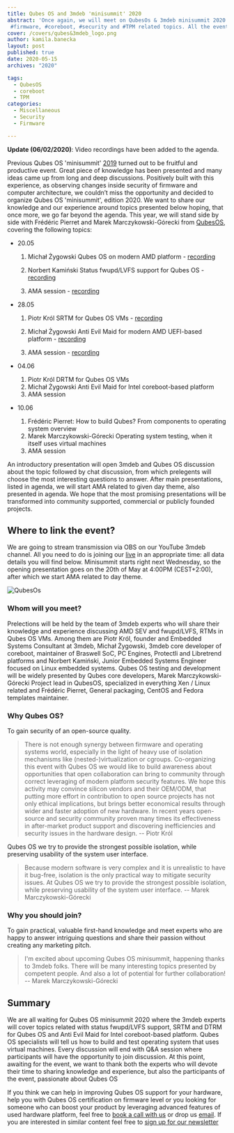 ```yaml
---
title: Qubes OS and 3mdeb 'minisummit' 2020
abstract: 'Once again, we will meet on QubesOs & 3mdeb minisummit 2020 discussing #QubesOS,
 #firmware, #coreboot, #security and #TPM related topics. All the event details are presented in the following blog post.'
cover: /covers/qubes&3mdeb_logo.png
author: kamila.banecka
layout: post
published: true
date: 2020-05-15
archives: "2020"

tags:
  - QubesOS
  - coreboot
  - TPM
categories:
  - Miscellaneous
  - Security
  - Firmware

---
```


**Update (06/02/2020)**: Video recordings have been added to the agenda.

Previous Qubes OS 'minisummit'
[2019](https://blog.3mdeb.com/2019/2019-08-07-qubes-os-and-3mdeb-minisummit/)
turned out to be fruitful and productive event. Great piece of knowledge has
been presented and many ideas came up from long and deep discussions. Positively
built with this experience, as observing changes inside security of firmware and
computer architecture, we couldn’t miss the opportunity and decided to organize
Qubes OS 'minisummit', edition 2020. We want to share our knowledge and our
experience around topics presented below hoping, that once more, we go far
beyond the agenda. This year, we will stand side by side with Frédéric Pierret
and Marek Marczykowski-Górecki from [QubesOS](https://www.qubes-os.org/team),
covering the following topics:

- 20.05

  1. Michał Żygowski Qubes OS on modern AMD platform -
  [recording](https://www.youtube.com/watch?v=Rw7rAPPyPPc&t=31s)

  2. Norbert Kamiński Status fwupd/LVFS support for Qubes OS -
  [recording](https://www.youtube.com/watch?v=o_IdERo3aiE&t=984s)

  3. AMA session - [recording](https://www.youtube.com/watch?v=BSGUcW6QDYU&t=1509s)

- 28.05

  1. Piotr Król SRTM for Qubes OS VMs -
  [recording](https://www.youtube.com/watch?v=Eip5Rts6S2I&t=2s)

  2. Michał Żygowski Anti Evil Maid for modern AMD UEFI-based platform -
  [recording](https://youtu.be/rM0vRi6qABE?t=3)

  3. AMA session - [recording](https://youtu.be/rM0vRi6qABE?t=1904)

- 04.06

  1. Piotr Król DRTM for Qubes OS VMs
  1. Michał Żygowski Anti Evil Maid for Intel coreboot-based platform
  1. AMA session

- 10.06

  1. Frédéric Pierret: How to build Qubes? From components to operating system
     overview
  1. Marek Marczykowski-Górecki Operating system testing, when it itself uses
     virtual machines
  1. AMA session

An introductory presentation will open 3mdeb and Qubes OS discussion about the
topic followed by chat discussion, from which prelegents will choose the most
interesting questions to answer. After main presentations, listed in agenda, we
will start AMA related to given day theme, also presented in agenda. We hope
that the most promising presentations will be transformed into community
supported, commercial or publicly founded projects.

## Where to link the event?

We are going to stream transmission via OBS on our YouTube 3mdeb channel. All
you need to do is joining our
[live](https://www.youtube.com/channel/UC_djHbyjuJvhVjfT18nyqmQ/live) in an
appropriate time: all data details you will find below. Minisummit starts right
next Wednesday, so the opening presentation goes on the 20th of May at 4:00PM
(CEST+2:00), after which we start AMA related to day theme.

![QubesOs](/img/qubesos.png)

### Whom will you meet?

Prelections will be held by the team of 3mdeb experts who will share their
knowledge and experience discussing AMD SEV and fwupd/LVFS, RTMs in Qubes OS
VMs. Among them are Piotr Król, founder and Embedded Systems Consultant at
3mdeb, Michał Żygowski, 3mdeb core developer of coreboot, maintainer of Braswell
SoC, PC Engines, Protectli and Libretrend platforms and Norbert Kamiński, Junior
Embedded Systems Engineer focused on Linux embedded systems. Qubes OS testing
and development will be widely presented by Qubes core developers, Marek
Marczykowski-Górecki Project lead in QubesOS, specialized in everything Xen /
Linux related and Frédéric Pierret, General packaging, CentOS and Fedora
templates maintainer.

### Why Qubes OS?

To gain security of an open-source quality.

> There is not enough synergy between firmware and operating systems world,
> especially in the light of heavy use of isolation mechanisms like
> (nested-)virtualization or cgroups. Co-organizing this event with Qubes OS we
> would like to build awareness about opportunities that open collaboration can
> bring to community through correct leveraging of modern platform security
> features. We hope this activity may convince silicon vendors and their
> OEM/ODM, that putting more effort in contribution to open source projects has
> not only ethical implications, but brings better economical results through
> wider and faster adoption of new hardware. In recent years open-source and
> security community proven many times its effectiveness in after-market product
> support and discovering inefficiencies and security issues in the hardware
> design.
> -- Piotr Król

Qubes OS we try to provide the strongest possible isolation, while preserving
usability of the system user interface.

> Because modern software is very complex and it is unrealistic to have it
> bug-free, isolation is the only practical way to mitigate security issues. At
> Qubes OS we try to provide the strongest possible isolation, while preserving
> usability of the system user interface.
> -- Marek Marczykowski-Górecki

### Why you should join?

To gain practical, valuable first-hand knowledge and meet experts who are happy
to answer intriguing questions and share their passion without creating any
marketing pitch.

> I'm excited about upcoming Qubes OS minisummit, happening thanks to 3mdeb
> folks. There will be many interesting topics presented by competent people.
> And also a lot of potential for further collaboration!
> -- Marek Marczykowski-Górecki

## Summary

We are all waiting for Qubes OS minisummit 2020 where the 3mdeb experts will
cover topics related with status fwupd/LVFS support, SRTM and DTRM for Qubes OS
and Anti Evil Maid for Intel coreboot-based platform. Qubes OS specialists will
tell us how to build and test operating system that uses virtual machines. Every
discussion will end with Q&A session where participants will have the
opportunity to join discussion. At this point, awaiting for the event, we want
to thank both the experts who will devote their time to sharing knowledge and
experience, but also the participants of the event, passionate about Qubes OS

If you think we can help in improving Qubes OS support for your hardware, help
you with Qubes OS certification on firmware level or you looking for someone who
can boost your product by leveraging advanced features of used hardware
platform, feel free to
[book a call with us](https://cloud.3mdeb.com/index.php/apps/calendar/appointment/n7T65toSaD9t) or
drop us [email](mailto:contact@3mdeb.com). If you are interested in similar
content feel free to [sign up for our newsletter](https://3mdeb.com/subscribe/3mdeb_newsletter.html)
